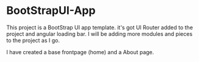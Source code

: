 # BootStrapUI-App


This project is a BootStrap UI app template. it's got UI Router added to the project and angular loading bar. I will be adding more modules and pieces to the project as I go. 

I have created a base frontpage (home) and a About page. 
